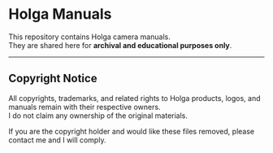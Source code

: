 # Holga Manuals

This repository contains Holga camera manuals.  
They are shared here for **archival and educational purposes only**.

---

## Copyright Notice

All copyrights, trademarks, and related rights to Holga products, logos, and manuals remain with their respective owners.  
I do not claim any ownership of the original materials.  

If you are the copyright holder and would like these files removed, please contact me and I will comply.
